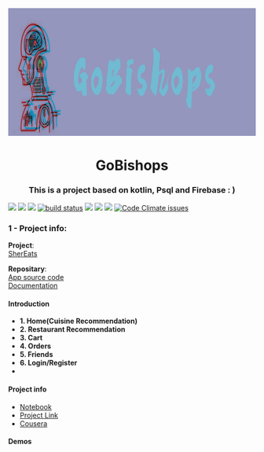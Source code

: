 ## 

<p align="center">
  <a href="https://github.com/Grindewald1900/Notebook">
    <img src="https://github.com/Grindewald1900/Notebook/blob/master/Image/Others/GoBisops.jpg?raw=true" width="1200" height="260">
  </a>
</p>
<h1 align="center">GoBishops</h1>
<h3 align="center">This is a project based on kotlin, Psql and Firebase  : )</h3>


<p align="left">
    <a href="" alt="Visitors">
        <img src="https://visitor-badge.glitch.me/badge?page_id=Grindewald1900.GoBishop" /></a>
    <a href="https://github.com/Grindewald1900/GoBishop/graphs/contributors" alt="Contributors">
        <img src="https://img.shields.io/github/contributors/Grindewald1900/GoBishop" /></a>
    <a href="https://github.com/Grindewald1900/GoBishop/pulse" alt="Activity">
        <img src="https://img.shields.io/github/commit-activity/m/Grindewald1900/GoBishop" /></a>
    <a href="https://circleci.com/gh/Grindewald1900/GoBishop/tree/master">
        <img src="https://img.shields.io/circleci/project/github/Grindewald1900/GoBishop/master" alt="build status"></a>
    <a href="https://github.com/Grindewald1900/GoBishop/issues"> 
        <img src="https://img.shields.io/github/languages/count/Grindewald1900/GoBishop"></a>
    <a href="https://github.com/Grindewald1900/GoBishop/commits?author=Grindewald1900">
        <img src="https://img.shields.io/github/last-commit/Grindewald1900/GoBishop"></a>
    <a href="https://github.com/Grindewald1900/Notebook/blob/master/LICENSE.txt">
        <img src="https://img.shields.io/badge/license-MIT-green"/></a> 
    <a href="https://www.linkedin.com/in/yee-ren-19940924/">
      <img alt="Code Climate issues" src="https://img.shields.io/codeclimate/issues/Grindewald1900/GoBishp"></a>
</p>


### 1 - Project info:
**Project**:   
[SherEats](https://github.com/users/Grindewald1900/projects/1)

**Repositary**:   
[App source code](https://github.com/Grindewald1900/GoBishop)  
[Documentation](https://github.com/Grindewald1900/GoBishopDoc)

#### Introduction
* **1. Home(Cuisine Recommendation)**
* **2. Restaurant Recommendation**
* **3. Cart**
* **4. Orders**
* **5. Friends**
* **6. Login/Register**
* 


#### Project info
- [Notebook](https://github.com/Grindewald1900/FunnyProjects/blob/master/Facial%20Expression%20recognition/Project/Facial_Expression_Training.ipynb)  
- [Project Link](https://github.com/Grindewald1900/FunnyProjects/tree/master/Facial%20Expression%20recognition/Project)
- [Cousera](https://www.coursera.org/projects/facial-expression-recognition-keras)

#### Demos
<img src="" width = 500>
